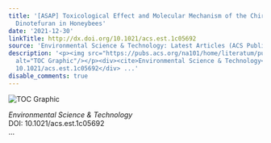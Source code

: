 ```yaml
---
title: '[ASAP] Toxicological Effect and Molecular Mechanism of the Chiral Neonicotinoid
  Dinotefuran in Honeybees'
date: '2021-12-30'
linkTitle: http://dx.doi.org/10.1021/acs.est.1c05692
source: 'Environmental Science & Technology: Latest Articles (ACS Publications)'
description: '<p><img src="https://pubs.acs.org/na101/home/literatum/publisher/achs/journals/content/esthag/0/esthag.ahead-of-print/acs.est.1c05692/20211230/images/medium/es1c05692_0008.gif"
  alt="TOC Graphic"/></p><div><cite>Environmental Science & Technology</cite></div><div>DOI:
  10.1021/acs.est.1c05692</div> ...'
disable_comments: true
---
```

<p><img src="https://pubs.acs.org/na101/home/literatum/publisher/achs/journals/content/esthag/0/esthag.ahead-of-print/acs.est.1c05692/20211230/images/medium/es1c05692_0008.gif" alt="TOC Graphic"/></p><div><cite>Environmental Science & Technology</cite></div><div>DOI: 10.1021/acs.est.1c05692</div> ...